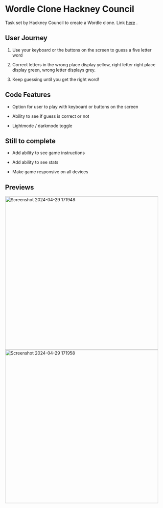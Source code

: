 # Wordle Clone Hackney Council 

Task set by Hackney Council to create a Wordle clone. Link [here](https://alexpd93.github.io/hackney-wordle/) .

## User Journey

1. Use your keyboard or the buttons on the screen to guess a five letter word

2. Correct letters in the wrong place display yellow, right letter right place display green, wrong letter displays grey.

3. Keep guessing until you get the right word!

## Code Features

* Option for user to play with keyboard or buttons on the screen

* Ability to see if guess is correct or not

* Lightmode / darkmode toggle

## Still to complete 

* Add ability to see game instructions

* Add ability to see stats

* Make game responsive on all devices

## Previews

<img src="https://github.com/AlexPD93/hackney-wordle/assets/78558945/799ee94e-a95e-473b-89e7-3d62560c00c0" alt="Screenshot 2024-04-29 171948" width="500" height="500">

<img src="https://github.com/AlexPD93/hackney-wordle/assets/78558945/878630c7-04cb-4bb7-9edd-2bd66ec8bb54" alt="Screenshot 2024-04-29 171958" width="500" height="500">

